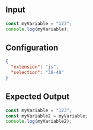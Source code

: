 
## Input
```javascript input
const myVariable = "123";
console.log(myVariable);
```

## Configuration
```json configuration
{
  "extension": "js",
  "selection": "38-48"
}
```

## Expected Output
```javascript expected output
const myVariable = "123";
const myVariable2 = myVariable;
console.log(myVariable2);
```

